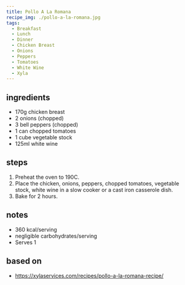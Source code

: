 ```yaml
---
title: Pollo A La Romana
recipe_img: ./pollo-a-la-romana.jpg
tags:
  - Breakfast
  - Lunch
  - Dinner
  - Chicken Breast
  - Onions
  - Peppers
  - Tomatoes
  - White Wine
  - Xyla
---
```


<!-- markdownlint-disable MD024 -->

## ingredients

- 170g chicken breast
- 2 onions (chopped)
- 3 bell peppers (chopped)
- 1 can chopped tomatoes
- 1 cube vegetable stock
- 125ml white wine

## steps

1. Preheat the oven to 190C.
2. Place the chicken, onions, peppers, chopped tomatoes, vegetable stock, white wine in a slow cooker or a cast iron casserole dish.
3. Bake for 2 hours.

## notes

- 360 kcal/serving
- negligible carbohydrates/serving
- Serves 1

## based on

- https://xylaservices.com/recipes/pollo-a-la-romana-recipe/
<!-- markdownlint-enable MD024 -->
